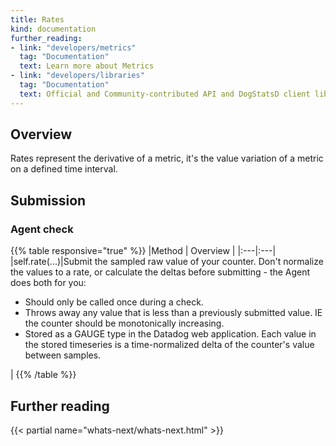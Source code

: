 ```yaml
---
title: Rates
kind: documentation
further_reading:
- link: "developers/metrics"
  tag: "Documentation"
  text: Learn more about Metrics
- link: "developers/libraries"
  tag: "Documentation"
  text: Official and Community-contributed API and DogStatsD client libraries
---
```


## Overview

Rates represent the derivative of a metric, it's the value variation of a metric on a defined time interval.

## Submission

### Agent check

{{% table responsive="true" %}}
|Method | Overview |
|:---|:---|
|self.rate(...)|Submit the sampled raw value of your counter. Don't normalize the values to a rate, or calculate the deltas before submitting - the Agent does both for you:<ul><li>Should only be called once during a check.</li><li>Throws away any value that is less than a previously submitted value. IE the counter should be monotonically increasing.</li><li>Stored as a GAUGE type in the Datadog web application. Each value in the stored timeseries is a time-normalized delta of the counter's value between samples.</li></ul>|
{{% /table %}}

## Further reading

{{< partial name="whats-next/whats-next.html" >}}
